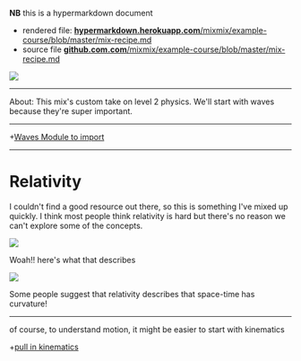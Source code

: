 **NB** this is a hypermarkdown document

- rendered file: [**hypermarkdown.herokuapp.com**/mixmix/example-course/blob/master/mix-recipe.md](https://hypermarkdown.herokuapp.com/mixmix/example-course/blob/master/mix-recipe.md)
- source file [**github.com.com**/mixmix/example-course/blob/master/mix-recipe.md](https://github.com/mixmix/example-course/blob/master/mix-recipe.md)

[![](https://github.com/mixmix/hypermarkdown/raw/master/hypermarkdown_badge.png)](https://hypermarkdown.herokuapp.com)

---

About: This mix's custom take on level 2 physics. We'll start with waves because they're super important.

---

+[Waves Module to import](https://github.com/mixmix/example-course/blob/master/Waves.md)

---

Relativity
==========

I couldn't find a good resource out there, so this is something I've mixed up quickly. I think most people think relativity is hard but there's no reason we can't explore some of the concepts.

![](http://www.infinite-energy.com/images/cantrelleq2.jpg)

Woah!!  here's what that describes

![](http://i.space.com/images/i/000/021/853/i02/gravity-probe-b.jpg?1348009189)

Some people suggest that relativity describes that space-time has curvature!

---

of course, to understand motion, it might be easier to start with kinematics

+[pull in kinematics](https://github.com/mixmix/example-course/blob/master/kinematics.md)
